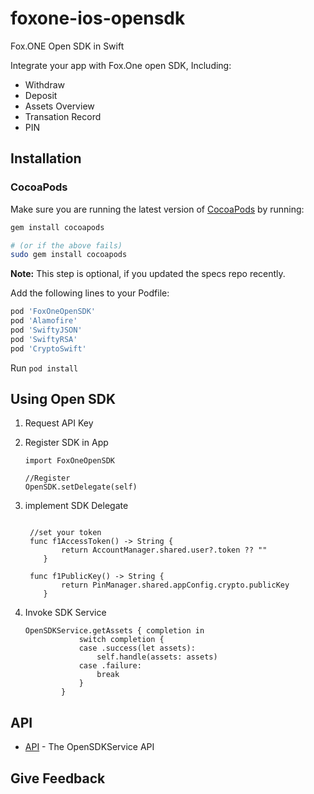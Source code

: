 # foxone-ios-opensdk

Fox.ONE Open SDK in Swift

Integrate your app with Fox.One open SDK, Including: 

* Withdraw
* Deposit
* Assets Overview
* Transation Record
* PIN

## Installation    
### CocoaPods

Make sure you are running the latest version of [CocoaPods](https://cocoapods.org) by running:

```bash
gem install cocoapods

# (or if the above fails)
sudo gem install cocoapods
```

**Note:** This step is optional, if you updated the specs repo recently.

Add the following lines to your Podfile:

```ruby
pod 'FoxOneOpenSDK'
pod 'Alamofire'
pod 'SwiftyJSON'
pod 'SwiftyRSA'
pod 'CryptoSwift'
```

Run `pod install` 


## Using Open SDK

1. Request API Key

    
2. Register SDK in App
     
    ```
    import FoxOneOpenSDK
    
    //Register
    OpenSDK.setDelegate(self)
    ```
3. implement SDK Delegate

    ```
    
     //set your token
     func f1AccessToken() -> String {
            return AccountManager.shared.user?.token ?? ""
        }
      
     func f1PublicKey() -> String {
            return PinManager.shared.appConfig.crypto.publicKey
        }
    ```
4. Invoke SDK Service
  
    ```  
    OpenSDKService.getAssets { completion in
                switch completion {
                case .success(let assets):
                    self.handle(assets: assets)
                case .failure:
                    break
                }
            }
    ```
##  API 
    
  - [API](https://github.com/fox-one/foxone-ios-opensdk/blob/master/API.md) - The OpenSDKService API

## Give Feedback

